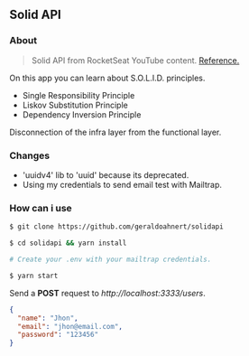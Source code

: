 ## Solid API

### About

> Solid API from RocketSeat YouTube content. [Reference.](https://youtu.be/vAV4Vy4jfkc)

On this app you can learn about S.O.L.I.D. principles.

- Single Responsibility Principle
- Liskov Substitution Principle
- Dependency Inversion Principle

Disconnection of the infra layer from the functional layer.

### Changes

- 'uuidv4' lib to 'uuid' because its deprecated.
- Using my credentials to send email test with Mailtrap.

### How can i use

```bash
$ git clone https://github.com/geraldoahnert/solidapi

$ cd solidapi && yarn install

# Create your .env with your mailtrap credentials.

$ yarn start
```

Send a **POST** request to _http://localhost:3333/users_.

```json
{
  "name": "Jhon",
  "email": "jhon@email.com",
  "password": "123456"
}
```
